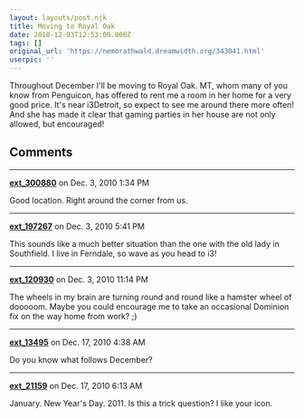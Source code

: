 ```yaml
---
layout: layouts/post.njk
title: Moving to Royal Oak
date: 2010-12-03T12:53:00.000Z
tags: []
original_url: 'https://nemorathwald.dreamwidth.org/343041.html'
userpic: ''
---
```

Throughout December I'll be moving to Royal Oak. MT, whom many of you know from Penguicon, has offered to rent me a room in her home for a very good price. It's near i3Detroit, so expect to see me around there more often! And she has made it clear that gaming parties in her house are not only allowed, but encouraged!

## Comments

---

**[ext_300880](https://www.dreamwidth.org/users/ext_300880)** on Dec. 3, 2010 1:34 PM

Good location. Right around the corner from us.

---

**[ext_197267](https://www.dreamwidth.org/users/ext_197267)** on Dec. 3, 2010 5:41 PM

This sounds like a much better situation than the one with the old lady in Southfield. I live in Ferndale, so wave as you head to i3!

---

**[ext_120930](https://www.dreamwidth.org/users/ext_120930)** on Dec. 3, 2010 11:14 PM

The wheels in my brain are turning round and round like a hamster wheel of dooooom. Maybe you could encourage me to take an occasional Dominion fix on the way home from work? ;)

---

**[ext_13495](https://www.dreamwidth.org/users/ext_13495)** on Dec. 17, 2010 4:38 AM

Do you know what follows December?

---

**[ext_21159](https://www.dreamwidth.org/users/ext_21159)** on Dec. 17, 2010 6:13 AM

January. New Year's Day. 2011. Is this a trick question? I like your icon.

